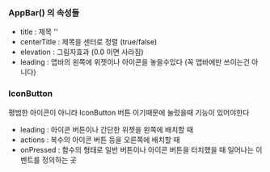 [comment]: <> (코딩세프 플러터 강의 순한맛 시즌1 15강 앱바 메뉴 아이콘 추가하기)

### AppBar() 의 속성들
- title : 제목 ''
- centerTitle : 제목을 센터로 정렬 (true/false)
- elevation : 그림자효과 (0.0 이면 사라짐)
- leading : 앱바의 왼쪽에 위젯이나 아이콘을 놓을수있다 (꼭 앱바에만 쓰이는건 아니다)


### IconButton
평범한 아이콘이 아니라 IconButton 버튼 이기때문에 눌렀을때 기능이 있어야한다

- leading : 아이콘 버튼이나 간단한 위젯을 왼쪽에 배치할 때
- actions : 복수의 아이콘 버튼 등을 오른쪽에 배치할 때
- onPressed : 함수의 형태로 일반 버튼이나 아이콘 버튼을 터치했을 때 일어나는 이벤트를 정의하는 곳 